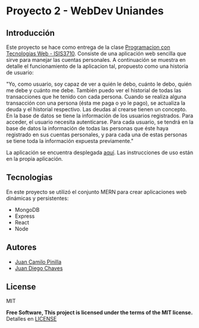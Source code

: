 # Proyecto 2 - WebDev Uniandes

## Introducción

Este proyecto se hace como entrega de la clase
[Programacion con Tecnologias Web - ISIS3710](http://johnguerra.co/classes/webDevelopment_spring_2018/). Consiste de una aplicación web sencilla que sirve para manejar las cuentas personales. A continuación se muestra en detalle el funcionamiento de la aplicacion tal, propuesto como una historia de usuario:

"Yo, como usuario, soy capaz de ver a quién le debo, cuánto le debo, quién me debe y cuánto me debe. También puedo ver el historial de todas las transacciones que he tenido con cada persona. Cuando se realiza alguna transacción con una persona (ésta me paga o yo le pago), se actualiza la deuda y el historial respectivo. Las deudas al crearse tienen un concepto. En la base de datos se tiene la información de los usuarios registrados. Para acceder, el usuario necesita autenticarse. Para cada usuario, se tendrá en la base de datos la información de todas las personas que éste haya registrado en sus cuentas personales, y para cada una de estas personas se tiene toda la información expuesta previamente."

La aplicación se encuentra desplegada [aquí](https://proyecto-2-pc.herokuapp.com/). Las instrucciones de uso están en la propia aplicación.

## Tecnologias

En este proyecto se utilizó el conjunto MERN para crear aplicaciones web dinámicas y persistentes:
  - MongoDB
  - Express
  - React
  - Node

## Autores
  - [Juan Camilo Pinilla](https://github.com/jcpinilla/)
  - [Juan Diego Chaves](https://github.com/jd-chaves)

License
----

MIT


**Free Software, This project is licensed under the terms of the MIT license.**
Detalles en [LICENSE](https://raw.githubusercontent.com/jcpinilla/proyecto-2/master/LICENSE)
